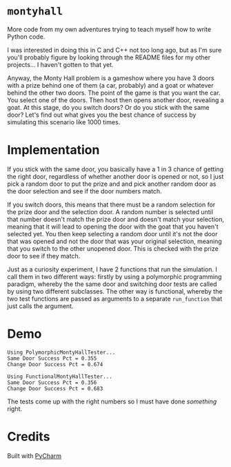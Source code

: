# `montyhall`

More code from  my own adventures trying to teach myself
how to write Python code.

I was interested in doing this in C and C++ not too long
ago, but as I'm sure you'll probably figure by looking
through the README files for my other projects... I haven't
gotten to that yet.

Anyway, the Monty Hall problem is a gameshow where you have
3 doors with a prize behind one of them (a car, probably)
and a goat or whatever behind the other two doors. The
point of the game is that you want the car. You select one
of the doors. Then host then opens another door,
revealing a goat. At this stage, do you switch doors? Or do
you stick with the same door? Let's find out what gives you
the best chance of success by simulating this scenario like
1000 times.

# Implementation

If you stick with the same door, you basically have a 1 in
3 chance of getting the right door, regardless of whether
another door is opened or not, so I just pick a random
door to put the prize and and pick another random door as
the door selection and see if the door numbers match.

If you switch doors, this means that there must be a random
selection for the prize door and the selection door. A
random number is selected until that number doesn't match
the prize door and doesn't match your selection, meaning
that it will lead to opening the door with the goat that
you haven't selected yet. You then keep selecting a random
door until it's not the door that was opened and not the
door that was your original selection, meaning that you
switch to the other unopened door. This is checked with the
prize door to see if they match.

Just as a curiosity experiment, I have 2 functions that run
the simulation. I call them in two different ways: firstly
by using a polymorphic programming paradigm, whereby the
the same door and switching door tests are called by using
two different subclasses. The other way is functional,
whereby the two test functions are passed as arguments to a
separate `run_function` that just calls the argument.

# Demo

```
Using PolymorphicMontyHallTester...
Same Door Success Pct = 0.355
Change Door Success Pct = 0.674

Using FunctionalMontyHallTester...
Same Door Success Pct = 0.356
Change Door Success Pct = 0.683
```

The tests come up with the right numbers so I must have
done *something* right.

# Credits

Built with [PyCharm](https://www.jetbrains.com/pycharm/)
